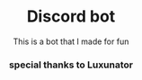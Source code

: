 <center><h1>Discord bot</h1>
<p>This is a bot that I made for fun </p>


<h3>special thanks to Luxunator</h3>
</center>

